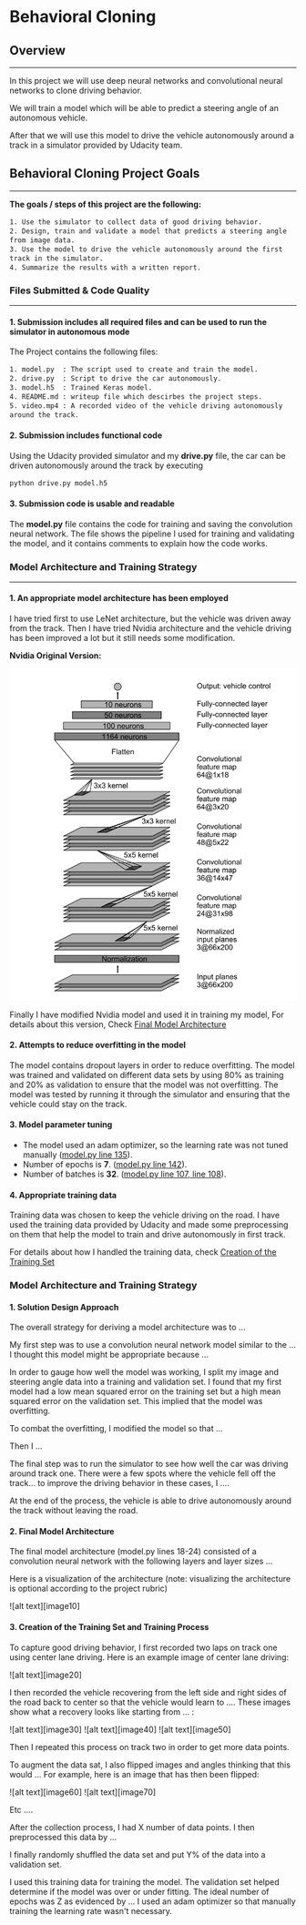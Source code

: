 # **Behavioral Cloning**


## Overview
-------------------

In this project we will use  deep neural networks and convolutional neural networks to clone driving behavior.

We will train a model which will be able to predict  a steering angle of an autonomous vehicle.

After that we will use this model to drive the vehicle autonomously around a track in a simulator provided by Udacity team.

## Behavioral Cloning Project Goals
-------------------------------------------------------------

**The goals / steps of this project are the following:**

	1. Use the simulator to collect data of good driving behavior.
	2. Design, train and validate a model that predicts a steering angle from image data.
	3. Use the model to drive the vehicle autonomously around the first track in the simulator.
	4. Summarize the results with a written report.


[//]: # (Image References)

[image1]: ./examples/1.nvidia_model.jpg
[image2]: ./examples/2.modified_nvidia_model.jpg

### Files Submitted & Code Quality
---------------------------------------------------
#### 1. Submission includes all required files and can be used to run the simulator in autonomous mode


The Project contains the following files:

	1. model.py  : The script used to create and train the model.
	2. drive.py  : Script to drive the car autonomously.
	3. model.h5  : Trained Keras model.
	4. README.md : writeup file which descirbes the project steps.
	5. video.mp4 : A recorded video of the vehicle driving autonomously around the track.

#### 2. Submission includes functional code
Using the Udacity provided simulator and my **drive.py** file, the car can be driven autonomously around the track by executing 
```sh
python drive.py model.h5
```

#### 3. Submission code is usable and readable

The **model.py** file contains the code for training and saving the convolution neural network. The file shows the pipeline I used for training and validating the model, and it contains comments to explain how the code works.


### Model Architecture and Training Strategy
------------------------------------------------------------------
#### 1. An appropriate model architecture has been employed
I have tried first to use LeNet architecture, but the vehicle was driven away from the track.
Then I have tried Nvidia architecture and the vehicle driving has been improved a lot but it still needs some modification.

**Nvidia Original Version:**

![alt text][image1]


Finally I have modified Nvidia model and used it in training my model, For details about this version, Check [Final Model Architecture](#2-final-model-architecture) 

#### 2. Attempts to reduce overfitting in the model

The model contains dropout layers in order to reduce overfitting.
The model was trained and validated on different data sets by using 80% as training and 20% as validation to ensure that the model was not overfitting. 
The model was tested by running it through the simulator and ensuring that the vehicle could stay on the track.

#### 3. Model parameter tuning

* The model used an adam optimizer, so the learning rate was not tuned manually ([model.py line 135](model.py#L135)).
* Number of epochs is **7**. ([model.py line 142](model.py#L142)).
* Number of batches is **32**. ([model.py line 107, line 108](model.py#L107-L108)).

#### 4. Appropriate training data

Training data was chosen to keep the vehicle driving on the road. I have used the training data provided by Udacity and made some preprocessing on them that help the model to train and drive autonomously in first track.

For details about how I handled the training data, check [Creation of the Training Set](#3-creation-of-the-training-set-and-training-process)


### Model Architecture and Training Strategy

#### 1. Solution Design Approach

The overall strategy for deriving a model architecture was to ...

My first step was to use a convolution neural network model similar to the ... I thought this model might be appropriate because ...

In order to gauge how well the model was working, I split my image and steering angle data into a training and validation set. I found that my first model had a low mean squared error on the training set but a high mean squared error on the validation set. This implied that the model was overfitting. 

To combat the overfitting, I modified the model so that ...

Then I ... 

The final step was to run the simulator to see how well the car was driving around track one. There were a few spots where the vehicle fell off the track... to improve the driving behavior in these cases, I ....

At the end of the process, the vehicle is able to drive autonomously around the track without leaving the road.

#### 2. Final Model Architecture

The final model architecture (model.py lines 18-24) consisted of a convolution neural network with the following layers and layer sizes ...

Here is a visualization of the architecture (note: visualizing the architecture is optional according to the project rubric)

![alt text][image10]

#### 3. Creation of the Training Set and Training Process

To capture good driving behavior, I first recorded two laps on track one using center lane driving. Here is an example image of center lane driving:

![alt text][image20]

I then recorded the vehicle recovering from the left side and right sides of the road back to center so that the vehicle would learn to .... These images show what a recovery looks like starting from ... :

![alt text][image30]
![alt text][image40]
![alt text][image50]

Then I repeated this process on track two in order to get more data points.

To augment the data sat, I also flipped images and angles thinking that this would ... For example, here is an image that has then been flipped:

![alt text][image60]
![alt text][image70]

Etc ....

After the collection process, I had X number of data points. I then preprocessed this data by ...


I finally randomly shuffled the data set and put Y% of the data into a validation set. 

I used this training data for training the model. The validation set helped determine if the model was over or under fitting. The ideal number of epochs was Z as evidenced by ... I used an adam optimizer so that manually training the learning rate wasn't necessary.

